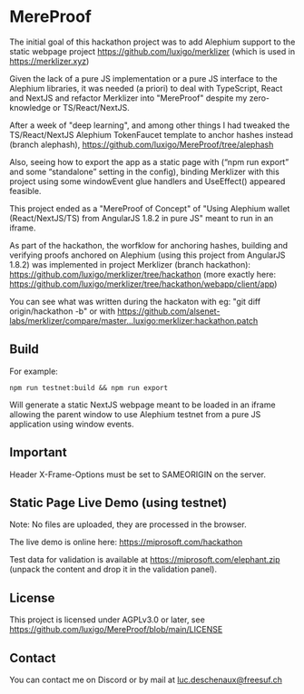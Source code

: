 # MereProof
The initial goal of this hackathon project was to add Alephium support to the static webpage project https://github.com/luxigo/merklizer (which is used in https://merklizer.xyz)

Given the lack of a pure JS implementation or a pure JS interface to the Alephium libraries, it was needed (a priori) to deal with TypeScript, React and NextJS and refactor Merklizer into "MereProof" despite my zero-knowledge or TS/React/NextJS.

After a week of "deep learning", and among other things I had tweaked the TS/React/NextJS Alephium TokenFaucet template to anchor hashes instead (branch alephash), https://github.com/luxigo/MereProof/tree/alephash 

Also, seeing how to export the app as a static page with (“npm run export” and some “standalone” setting in the config), binding Merklizer with this project using some windowEvent glue handlers and UseEffect() appeared feasible.

This project ended as a "MereProof of Concept" of "Using Alephium wallet (React/NextJS/TS) from AngularJS 1.8.2 in pure JS" meant to run in an iframe.

As part of the hackathon, the worfklow for anchoring hashes, building and verifying proofs anchored on Alephium (using this project from AngularJS 1.8.2) was implemented in project Merklizer (branch hackathon): https://github.com/luxigo/merklizer/tree/hackathon  (more exactly here: https://github.com/luxigo/merklizer/tree/hackathon/webapp/client/app)

You can see what was written during the hackaton with eg: "git diff origin/hackathon -b" or with https://github.com/alsenet-labs/merklizer/compare/master...luxigo:merklizer:hackathon.patch


## Build
For example:
```
npm run testnet:build && npm run export
```
Will generate a static NextJS webpage meant to be loaded in an iframe allowing the parent window to use Alephium testnet from a pure JS application using window events.

## Important
Header X-Frame-Options must be set to SAMEORIGIN on the server. 

## Static Page Live Demo (using testnet)
Note: No files are uploaded, they are processed in the browser.

The live demo is online here: https://miprosoft.com/hackathon

Test data for validation is available at https://miprosoft.com/elephant.zip (unpack the content and drop it in the validation panel).

## License
This project is licensed under AGPLv3.0 or later, see https://github.com/luxigo/MereProof/blob/main/LICENSE

## Contact
You can contact me on Discord or by mail at luc.deschenaux@freesuf.ch




